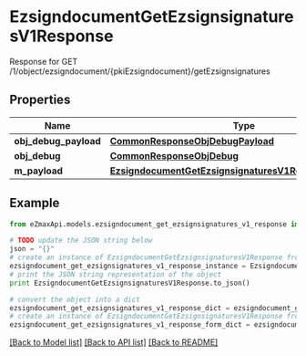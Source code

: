 # EzsigndocumentGetEzsignsignaturesV1Response

Response for GET /1/object/ezsigndocument/{pkiEzsigndocument}/getEzsignsignatures

## Properties
Name | Type | Description | Notes
------------ | ------------- | ------------- | -------------
**obj_debug_payload** | [**CommonResponseObjDebugPayload**](CommonResponseObjDebugPayload.md) |  | 
**obj_debug** | [**CommonResponseObjDebug**](CommonResponseObjDebug.md) |  | [optional] 
**m_payload** | [**EzsigndocumentGetEzsignsignaturesV1ResponseMPayload**](EzsigndocumentGetEzsignsignaturesV1ResponseMPayload.md) |  | 

## Example

```python
from eZmaxApi.models.ezsigndocument_get_ezsignsignatures_v1_response import EzsigndocumentGetEzsignsignaturesV1Response

# TODO update the JSON string below
json = "{}"
# create an instance of EzsigndocumentGetEzsignsignaturesV1Response from a JSON string
ezsigndocument_get_ezsignsignatures_v1_response_instance = EzsigndocumentGetEzsignsignaturesV1Response.from_json(json)
# print the JSON string representation of the object
print EzsigndocumentGetEzsignsignaturesV1Response.to_json()

# convert the object into a dict
ezsigndocument_get_ezsignsignatures_v1_response_dict = ezsigndocument_get_ezsignsignatures_v1_response_instance.to_dict()
# create an instance of EzsigndocumentGetEzsignsignaturesV1Response from a dict
ezsigndocument_get_ezsignsignatures_v1_response_form_dict = ezsigndocument_get_ezsignsignatures_v1_response.from_dict(ezsigndocument_get_ezsignsignatures_v1_response_dict)
```
[[Back to Model list]](../README.md#documentation-for-models) [[Back to API list]](../README.md#documentation-for-api-endpoints) [[Back to README]](../README.md)


